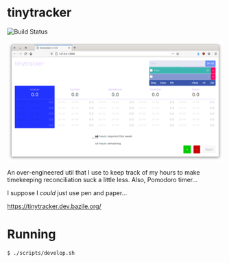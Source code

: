 # tinytracker

![Build Status](https://dev.bazile.org/ci/status/tinytracker.svg)

![screenshot](/screenshot.png)

An over-engineered util that I use to keep track of my hours to make
timekeeping reconciliation suck a little less. Also, Pomodoro timer...

I suppose I _could_ just use pen and paper...

https://tinytracker.dev.bazile.org/


# Running

```
$ ./scripts/develop.sh
```
